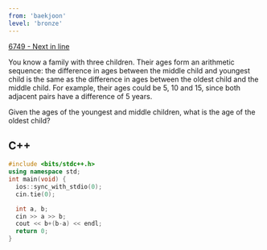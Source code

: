 ```yaml
---
from: 'baekjoon'
level: 'bronze'
---
```


[6749 - Next in line](https://www.acmicpc.net/problem/6749)

You know a family with three children. Their ages form an arithmetic sequence: the difference in ages between the middle child and youngest child is the same as the difference in ages between the oldest child and the middle child. For example, their ages could be 5, 10 and 15, since both adjacent pairs have a difference of 5 years.

Given the ages of the youngest and middle children, what is the age of the oldest child?

## C++

```cpp
#include <bits/stdc++.h> 
using namespace std;
int main(void) {
  ios::sync_with_stdio(0);
  cin.tie(0);

  int a, b;
  cin >> a >> b;
  cout << b+(b-a) << endl;
  return 0;
}
```